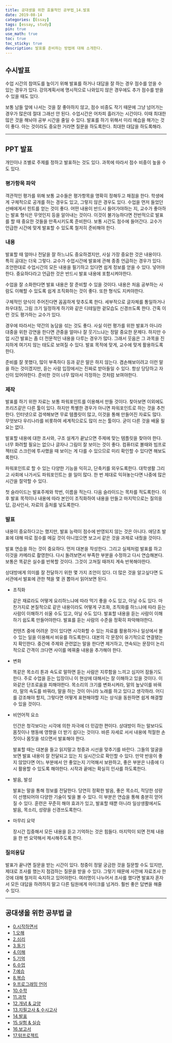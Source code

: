 ```yaml
---
title: 공대생을 위한 효율적인 공부법_14.발표
date: 2019-08-14
categories: [Essay]
tags: [essay, study]
pin: true
use_math: true
toc: true
toc_sticky: true
description: 발표를 준비하는 방법에 대해 소개한다.
---
```


## __수시발표__

수업 시간의 참여도를 높이기 위해 발표를 하거나 대답을 잘 하는 경우 점수를 얻을 수 있는 경우가 있다. 강의계획서에 명시적으로 나와있지 않은 경우에도 추가 점수를 받을 수 있을 때도 있다.

보통 남들 앞에 나서는 것을 잘 좋아하지 않고, 점수 비중도 작기 때문에 그냥 넘어가는 경우가 많은데 절대 그래선 안 된다. 수업시간은 어차피 흘러가는 시간이다. 이때 최대한 많은 것을 해놔야 공부 시간을 줄일 수 있다. 발표를 하기 위해서 미리 예습을 해가는 것이 좋다. 아는 것이라도 중요한 거라면 질문을 하도록한다. 최대한 대답을 하도록해라.

***

## __PPT 발표__

개인이나 조별로 주제를 정하고 발표하는 것도 있다. 과목에 따라서 점수 비중이 높을 수도 있다.

### __평가항목 파악__
  
객관적인 평가를 위해 보통 교수들은 평가항목을 명확히 정해두고 채점을 한다. 학생에게 구체적으로 공개를 하는 경우도 있고, 그렇지 않은 경우도 있다. 수업을 먼저 들었던 선배에게서 힌트를 얻는 것이 좋다. 어떤 내용이 반드시 들어가야하는 지, 교수가 좋아하는 발표 형식은 무엇인지 등을 알아내는 것이다. 이것이 불가능하다면 전반적으로 발표를 할 때 중요한 것들을 만족시키도록 준비한다. 보통 시간도 점수에 들어간다. 교수가 언급한 시간에 맞게 발표할 수 있도록 철저히 준비해야 한다.

### __내용__
  
발표할 때 얼마나 전달을 잘 하느냐도 중요하겠지만, 사실 가장 중요한 것은 내용이다. 특히 공대는 더욱 그렇다. 교수가 수업시간에 발표에 관해 종종 언급하는 경우가 있다. 조언한대로 수업시간의 모든 내용을 필기하고 있다면 쉽게 정보를 얻을 수 있다. 넣어야한다. 중요하다라고 언급한 것은 반드시 발표 내용에 포함시켜야한다.

수업을 잘 소화한다면 발표 내용은 잘 준비할 수 있을 것이다. 내용은 처음 공부하는 사람도 이해할 수 있도록 쉽게 조직화하는 것이 좋다. 또한 형식도 지켜야한다.

구체적인 양식이 주어진다면 꼼꼼하게 맞추도록 한다. 세부적으로 글자체를 통일하거나 좌우대칭, 그림 크기 일정하게 하기와 같은 디테일한 겉모습도 신경쓰도록 한다. 간혹 이런 것도 평가하는 교수가 있다.

경우에 따라서는 약간의 농담을 섞는 것도 좋다. 사실 이런 평가를 위한 발표가 아니라 대중을 위한 강연을 한다면 관중을 얼마나 잘 웃기느냐는 정말 중요한 문제다. 하지만 수업 시간 발표는 좀 더 전문적인 내용을 다루는 경우가 많다. 그래서 웃음은 그 과목을 진지하게 여기지 않는 태도로 보여질 수 있다. 발표 목적에 맞게, 교수에 맞게 활용하도록 한다.

준비를 잘 못했다, 많이 부족하다 등과 같은 말은 하지 않는다. 겸손해보이려고 이런 말을 하는 것이겠지만, 듣는 사람 입장에서는 진짜로 받아들일 수 있다. 항상 당당하고 자신이 있어야한다. 준비한 것이 너무 많아서 걱정하는 것처럼 보여야한다.

### __제작__
  
발표를 하기 위한 자료는 보통 파워포인트를 이용해서 만들 것이다. 찾아보면 이외에도 프리즈같은 다른 툴이 있다. 하지만 특별한 경우가 아니면 파워포인트로 하는 것을 추천한다. 인터넷으로 검색해보면 무료 템플릿이 많고, 이것을 통해 만들어진 자료도 많다. 무엇보다 우리나라를 비롯하여 세계적으로도 많이 쓰는 툴이다. 굳이 다른 것을 배울 필요는 없다.

발표할 내용에 대한 조사와, 구조 설계가 끝났으면 주제에 맞는 템플릿을 찾아야 한다. 너무 화려할 필요는 없으나 글자나 그림이 잘 보이는 것이 좋다. 컴퓨터로 볼때와 빔프로젝터로 스크린에 투사했을 때 보이는 게 다를 수 있으므로 미리 확인할 수 있다면 해보도록한다.

파워포인트로 할 수 있는 다양한 기능을 익히고, 단축키를 외우도록한다. 대학생활 그리고 사회에 나가서도 파워포인트는 쓸 일이 많다. 한 번 제대로 익혀놓는다면 나중에 많은 시간을 절약할 수 있다.

첫 슬라이드는 발표주제와 학번, 이름을 적는다. 다음 슬라이드는 목차를 적도록한다. 이후 발표 목적이나 내용에 따라 본인이 조직화하여 내용을 만들고 마지막으로는 질의응답, 감사인사, 자료의 출처를 넣도록한다.

### __발표__
  
  내용이 중요하다고는 했지만, 발표 능력이 점수에 반영되지 않는 것은 아니다. 애당초 발표에 대해 따로 점수를 메길 것이 아니었으면 보고서 같은 것을 과제로 내줬을 것이다.
  
  발표 연습을 하는 것이 중요하다. 먼저 대본을 작성한다. 그리고 실제처럼 발표를 하고 이것을 카메라로 촬영한다. 다시 돌려보면서 부족한 부분을 수정하고 다시 연습해본다. 보통은 똑같은 실수를 반복할 것이다. 그것이 고쳐질 때까지 계속 반복해야한다.

  상대방에게 의미를 잘 전달하기 위한 몇 가지 조언이 있다. 더 많은 것을 알고싶다면 도서관에서 발표에 관한 책을 몇 권 뽑아서 읽어보면 된다.

- 조직화

  같은 재료라도 어떻게 요리하느냐에 따라 먹기 좋을 수도 있고, 아닐 수도 있다. 마찬가지로 본질적으로 같은 내용이라도 어떻게 구조화, 조직화를 하느냐에 따라 듣는 사람이 이해하기 쉬울 수도 있고, 아닐 수도 있다. 발표할 내용을 듣는 사람이 이해하기 쉽도록 만들어야한다. 발표를 듣는 사람의 수준을 정확히 파악해야한다.
  
  컨텐츠 중에 어려운 것이 있다면 시각화할 수 있는 자료를 활용하거나 일상에서 볼 수 있는 일을 이용해서 비유를 하도록한다. 대본의 각 문장이 유기적으로 연결됐는 지 확인한다. 중간에 주제와 관련없는 말을 한다면 제거하고, 연속되는 문장이 논리적으로 간격이 크다면 사이를 메꿔줄 내용을 추가해야 한다.

- 변화

  똑같은 목소리 톤과 속도로 말하면 듣는 사람은 지루함을 느끼고 심지어 잠들기도 한다. 주로 수업을 듣는 입장이니 이 현상에 대해서는 잘 이해하고 있을 것이다. 이와같은 단조로움을 피해야한다. 목소리의 크기를 변화시켜라, 말의 높낮이를 바꿔라, 말의 속도를 바꿔라, 말을 하는 것이 아니라 노래를 하고 있다고 생각하라. 어디를 강조해야 할지, 그렇다면 어떻게 표현해야할 지는 상식을 동원하면 쉽게 해결할 수 있을 것이다.

- 비언어적 요소

  인간은 청각보다는 시각에 의한 자극에 더 민감한 편이다. 상대방이 하는 말보다도 몸짓이나 행동에 영향을 더 받기 쉽다는 것이다. 바른 자세로 서서 내용에 적절한 손짓이나 몸짓을 섞으면서 발표해야 한다.
  
  발표할 때는 대본을 들고 읽지말고 청중과 시선을 맞추기를 바란다. 그들의 얼굴을 보면 발표 내용이 잘 전달되고 있는 지 실시간으로 확인할 수 있다. 만약 반응이 좋지 않았다면 어느 부분에서 안 좋았는지 기억해서 보완하고, 좋은 부분은 나중에 다시 활용할 수 있도록 해야한다. 시작과 끝에는 확실히 인사를 하도록한다.

- 발음, 발성

  발표는 말을 통해 정보를 전달한다. 당연히 정확한 발음, 좋은 목소리, 적당한 성량이 선행되어야 다양한 기술이 빛을 볼 수 있다. 이 부분은 연습을 통해 충분히 얻어질 수 있다. 훈련은 꾸준히 해야 효과가 있고, 발표할 때뿐 아니라 일상생활에서도 발음, 목소리, 성량을 신경쓰도록한다.

- 마무리 요약

  장시간 집중해서 모든 내용을 듣고 기억하는 것은 힘들다. 마지막이 되면 전체 내용을 한 번 요약해서 제시해주도록 한다.

### __질의응답__

  발표가 끝나면 질문을 받는 시간이 있다. 청중이 정말 궁금한 것을 질문할 수도 있지만, 제대로 조사를 했는지 점검하는 질문을 받을 수 있다. 그렇기 때문에 사전에 자료조사 한 것에 대해 철저히 숙지하고 있어야한다. 여러명이 나누어서 조사를 했다면 발표자 혼자서 모든 대답을 하려하지 말고 다른 팀원에게 마이크를 넘겨라. 훨씬 좋은 답변을 해줄 수 있다.

***

## __공대생을 위한 공부법 글__

- [0.시작하면서](https://chalgx.github.io/essay/HowtoStudyforEngineeringStudent0)
- [1.오해](https://chalgx.github.io/essay/HowtoStudyforEngineeringStudent1)
- [2.심리](https://chalgx.github.io/essay/HowtoStudyforEngineeringStudent2)
- [3.동기](https://chalgx.github.io/essay/HowtoStudyforEngineeringStudent3)
- [4.이해](https://chalgx.github.io/essay/HowtoStudyforEngineeringStudent4)
- [5.기억](https://chalgx.github.io/essay/HowtoStudyforEngineeringStudent5)
- [6.수업](https://chalgx.github.io/essay/HowtoStudyforEngineeringStudent6)
- [7.예습](https://chalgx.github.io/essay/HowtoStudyforEngineeringStudent7)
- [8.복습](https://chalgx.github.io/essay/HowtoStudyforEngineeringStudent8)
- [9.프로그래밍 언어](https://chalgx.github.io/essay/HowtoStudyforEngineeringStudent9)
- [10.수학](https://chalgx.github.io/essay/HowtoStudyforEngineeringStudent10)
- [11.과학](https://chalgx.github.io/essay/HowtoStudyforEngineeringStudent11)
- [12.개념 & 교양](https://chalgx.github.io/essay/HowtoStudyforEngineeringStudent12)
- [13.지필고사 & 수시고사](https://chalgx.github.io/essay/HowtoStudyforEngineeringStudent13)
- [14.발표](https://chalgx.github.io/essay/HowtoStudyforEngineeringStudent14)
- [15.실험 & 실습](https://chalgx.github.io/essay/HowtoStudyforEngineeringStudent15)
- [16.보고서](https://chalgx.github.io/essay/HowtoStudyforEngineeringStudent16)
- [17.텀프로젝트](https://chalgx.github.io/essay/HowtoStudyforEngineeringStudent17)
